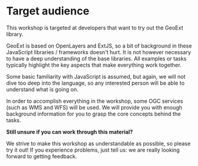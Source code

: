 # Target audience

This workshop is targeted at developers that want to try out the GeoExt library.

GeoExt is based on OpenLayers and ExtJS, so a bit of background in these
JavaScript libraries / frameworks doesn't hurt. It is not however necessary to
have a deep understanding of the base libraries. All examples or tasks
typically highlight the key aspects that make everything work together.

Some basic familiarity with JavaScript is assumed, but again, we will not dive
too deep into the language, so any interested person will be able
to understand what is going on.

In order to accomplish everything in the workshop, some OGC services (such as
WMS and WFS) will be used. We will provide you with enough background information
for you to grasp the core concepts behind the tasks.

**Still unsure if you can work through this material?**

We strive to make this workshop as understandable as possible, so please try it
out! If you experience problems, just tell us: we are really looking forward to getting feedback.
